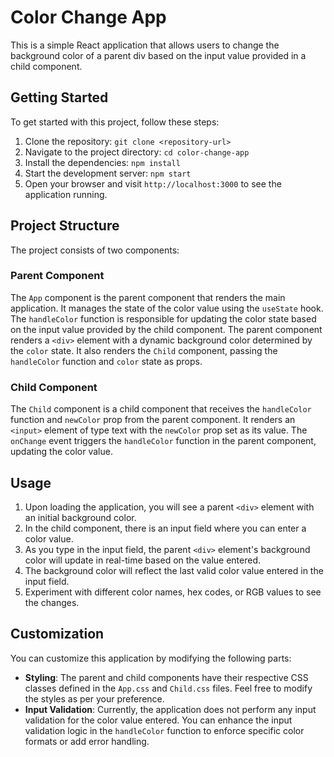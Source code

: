 
# Color Change App

This is a simple React application that allows users to change the background color of a parent div based on the input value provided in a child component.

## Getting Started

To get started with this project, follow these steps:

1. Clone the repository: `git clone <repository-url>`
2. Navigate to the project directory: `cd color-change-app`
3. Install the dependencies: `npm install`
4. Start the development server: `npm start`
5. Open your browser and visit `http://localhost:3000` to see the application running.

## Project Structure

The project consists of two components:

### Parent Component

The `App` component is the parent component that renders the main application. It manages the state of the color value using the `useState` hook. The `handleColor` function is responsible for updating the color state based on the input value provided by the child component. The parent component renders a `<div>` element with a dynamic background color determined by the `color` state. It also renders the `Child` component, passing the `handleColor` function and `color` state as props.

### Child Component

The `Child` component is a child component that receives the `handleColor` function and `newColor` prop from the parent component. It renders an `<input>` element of type text with the `newColor` prop set as its value. The `onChange` event triggers the `handleColor` function in the parent component, updating the color value.

## Usage

1. Upon loading the application, you will see a parent `<div>` element with an initial background color.
2. In the child component, there is an input field where you can enter a color value.
3. As you type in the input field, the parent `<div>` element's background color will update in real-time based on the value entered.
4. The background color will reflect the last valid color value entered in the input field.
5. Experiment with different color names, hex codes, or RGB values to see the changes.

## Customization

You can customize this application by modifying the following parts:

- **Styling**: The parent and child components have their respective CSS classes defined in the `App.css` and `Child.css` files. Feel free to modify the styles as per your preference.
- **Input Validation**: Currently, the application does not perform any input validation for the color value entered. You can enhance the input validation logic in the `handleColor` function to enforce specific color formats or add error handling.



